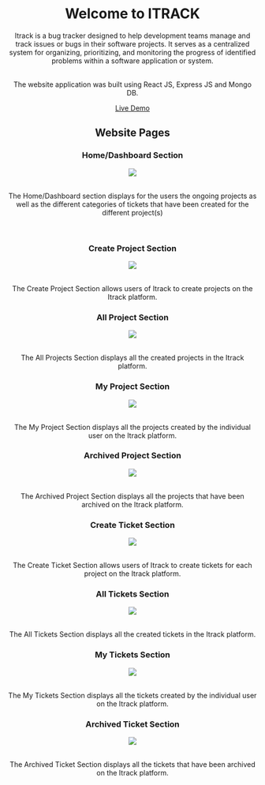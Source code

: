 <h1 align="center"> Welcome to ITRACK </h1>

<div align="center" >
Itrack is a bug tracker designed to help development teams manage and track issues or bugs in their software projects. It serves as a centralized system for organizing, prioritizing, and monitoring the progress of identified problems within a software application or system.
  <br><br>
  
The website application was built using React JS, Express JS and Mongo DB.

[Live Demo](https://itrack-0krk.onrender.com)
</div>

<h2 align="center"> Website Pages </h2>

<div>
  <h3 align="center" >Home/Dashboard Section</h3>

  <div align="center" >
    <img  src="https://i.postimg.cc/T33WBG0g/Itrack-Dashboard.jpg"> 

  </div>

  <br>
  
  <p align="center" > The Home/Dashboard section displays for the users the ongoing projects as well as the different categories of tickets that have been created for the different project(s) </p>
</div>

<br>

<div>
  <h3 align="center" >Create Project Section</h3>

  <div align="center" >
    <img  src="https://i.postimg.cc/yYzGmpPw/Create-Project.jpg"> 

  </div>

  <br>
  
  <p align="center">The Create Project Section allows users of Itrack to create projects on the Itrack platform.</p>
</div>

<div>
  <h3 align="center">All Project Section</h3>

  <div align="center" >
    <img  src="https://i.postimg.cc/Jz7HkmBt/All-Projects.jpg"> 

  </div>

  <br>
  
  <p align="center">The All Projects Section displays all the created projects in the Itrack platform.</p>
</div>

<div>
  <h3 align="center">My Project Section</h3>

  <div align="center" >
    <img  src="https://i.postimg.cc/nLNh9C8b/My-Projects.jpg"> 

  </div>

  <br>
  
  <p align="center">The My Project Section displays all the projects created by the individual user on the Itrack platform.</p>
</div>

<div>
  
<h3 align="center" >Archived Project Section</h3>

  <div align="center" >
    <img  src="https://i.postimg.cc/CMz96mfN/Archived-Projects.jpg"> 

  </div>

  <br>
  <p align="center">The Archived Project Section displays all the projects that have been archived on the Itrack platform.</p>
  
</div>

<div>
  <h3 align="center" >Create Ticket Section</h3>

  <div align="center" >
    <img  src="https://i.postimg.cc/wBx9tL4G/Create-Ticket.jpg"> 

  </div>

  <br>
  
  <p align="center">The Create Ticket Section allows users of Itrack to create tickets for each project on the Itrack platform.</p>
</div>

<div>
  <h3 align="center">All Tickets Section</h3>

  <div align="center" >
    <img  src="https://i.postimg.cc/tg6Nxn1F/All-Tickets.jpg"> 

  </div>

  <br>
  
  <p align="center">The All Tickets Section displays all the created tickets in the Itrack platform.</p>
</div>

<div>
  <h3 align="center">My Tickets Section</h3>

  <div align="center" >
    <img  src="https://i.postimg.cc/fLj7H4fL/My-Tickets.jpg"> 

  </div>

  <br>
  
  <p align="center">The My Tickets Section displays all the tickets created by the individual user on the Itrack platform.</p>
</div>

<div>
  
<h3 align="center" >Archived Ticket Section</h3>

  <div align="center" >
    <img  src="https://i.postimg.cc/dQhrkTz3/Archived-Tickets.jpg"> 

  </div>

  <br>
  <p align="center">The Archived Ticket Section displays all the tickets that have been archived on the Itrack platform.</p>
  
</div>
